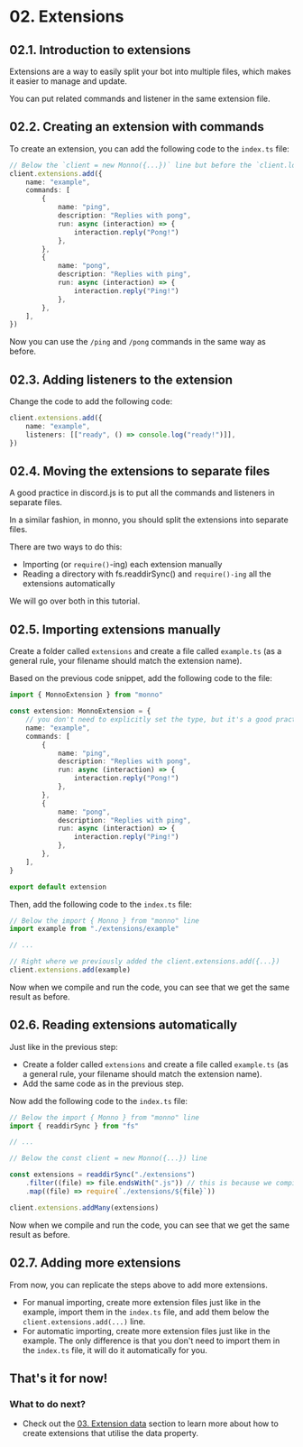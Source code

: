 # 02. Extensions

## 02.1. Introduction to extensions

Extensions are a way to easily split your bot into multiple files, which makes it easier to manage and update.

You can put related commands and listener in the same extension file.

## 02.2. Creating an extension with commands

To create an extension, you can add the following code to the `index.ts` file:

```ts
// Below the `client = new Monno({...})` line but before the `client.login(...)` line
client.extensions.add({
    name: "example",
    commands: [
        {
            name: "ping",
            description: "Replies with pong",
            run: async (interaction) => {
                interaction.reply("Pong!")
            },
        },
        {
            name: "pong",
            description: "Replies with ping",
            run: async (interaction) => {
                interaction.reply("Ping!")
            },
        },
    ],
})
```

Now you can use the `/ping` and `/pong` commands in the same way as before.

## 02.3. Adding listeners to the extension

Change the code to add the following code:

```ts
client.extensions.add({
    name: "example",
    listeners: [["ready", () => console.log("ready!")]],
})
```

## 02.4. Moving the extensions to separate files

A good practice in discord.js is to put all the commands and listeners in separate files.

In a similar fashion, in monno, you should split the extensions into separate files.

There are two ways to do this:

-   Importing (or `require()`-ing) each extension manually
-   Reading a directory with fs.readdirSync() and `require()-ing` all the extensions automatically

We will go over both in this tutorial.

## 02.5. Importing extensions manually

Create a folder called `extensions` and create a file called `example.ts` (as a general rule, your filename should match the extension name).

Based on the previous code snippet, add the following code to the file:

```ts
import { MonnoExtension } from "monno"

const extension: MonnoExtension = {
    // you don't need to explicitly set the type, but it's a good practice
    name: "example",
    commands: [
        {
            name: "ping",
            description: "Replies with pong",
            run: async (interaction) => {
                interaction.reply("Pong!")
            },
        },
        {
            name: "pong",
            description: "Replies with ping",
            run: async (interaction) => {
                interaction.reply("Ping!")
            },
        },
    ],
}

export default extension
```

Then, add the following code to the `index.ts` file:

```ts
// Below the import { Monno } from "monno" line
import example from "./extensions/example"

// ...

// Right where we previously added the client.extensions.add({...})
client.extensions.add(example)
```

Now when we compile and run the code, you can see that we get the same result as before.

## 02.6. Reading extensions automatically

Just like in the previous step:

-   Create a folder called `extensions` and create a file called `example.ts` (as a general rule, your filename should match the extension name).
-   Add the same code as in the previous step.

Now add the following code to the `index.ts` file:

```ts
// Below the import { Monno } from "monno" line
import { readdirSync } from "fs"

// ...

// Below the const client = new Monno({...}) line

const extensions = readdirSync("./extensions")
    .filter((file) => file.endsWith(".js")) // this is because we compiled the files, so they're actually .js files
    .map((file) => require(`./extensions/${file}`))

client.extensions.addMany(extensions)
```

Now when we compile and run the code, you can see that we get the same result as before.

## 02.7. Adding more extensions

From now, you can replicate the steps above to add more extensions.

-   For manual importing, create more extension files just like in the example, import them in the `index.ts` file, and add them below the `client.extensions.add(...)` line.
-   For automatic importing, create more extension files just like in the example. The only difference is that you don't need to import them in the `index.ts` file, it will do it automatically for you.

## That's it for now!

### What to do next?

-   Check out the [03. Extension data](./extension_data.md) section to learn more about how to create extensions that utilise the data property.
